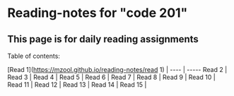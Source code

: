 # Reading-notes for "code 201"

## This page is for daily reading assignments

Table of contents:

 [Read 1](https://mzool.github.io/reading-notes/read 1) | 
 ----   | ----- 
 Read 2 | 
 Read 3 | 
 Read 4 |
 Read 5 |
 Read 6 |
 Read 7 | 
 Read 8 |
 Read 9  |
 Read 10 |
 Read 11 |
 Read 12 |
 Read 13 |
 Read 14 |
 Read 15 |
